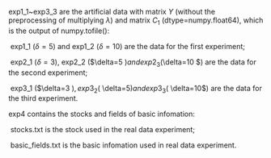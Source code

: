 exp1_1~exp3_3 are the artificial data with matrix $Y$ (without the preprocessing of multiplying $\lambda$) and matrix $C_1$ (dtype=numpy.float64), which is the output of numpy.tofile():

​	exp1_1 ($\delta=5$) and exp1_2 ($\delta=10$) are the data for the first experiment;

​	exp2_1 ($\delta=3$), exp2_2 ($\delta=5 $) and exp2_3 ($\delta=10 $) are the data for the second experiment;

​	exp3_1 ($\delta=3 $), exp3_2 ($ \delta=5$) and exp3_3 ($ \delta=10$) are the data for the third experiment.

exp4 contains the stocks and fields of basic infomation:

​	stocks.txt is the stock used in the real data experiment;

​	basic_fields.txt is the basic infomation used in real data experiment.
